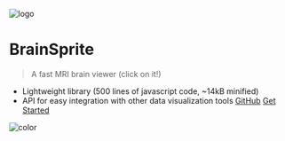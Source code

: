 <!-- _coverpage.md -->

![logo](https://raw.githubusercontent.com/SIMEXP/brainsprite.js/master/tests/example_overlay.jpg)


# BrainSprite

> A fast MRI brain viewer (click on it!)

- Lightweight library (500 lines of javascript code, ~14kB minified)
- API for easy integration with other data visualization tools
[GitHub](https://github.com/simexp/brainsprite.js)
[Get Started](#overview)

<!-- background color -->
![color](#3e3f3f)
